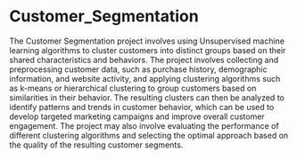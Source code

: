 # Customer_Segmentation
The Customer Segmentation project involves using Unsupervised machine learning algorithms to cluster customers into distinct groups based on their shared characteristics and behaviors. The project involves collecting and preprocessing customer data, such as purchase history, demographic information, and website activity, and applying clustering algorithms such as k-means or hierarchical clustering to group customers based on similarities in their behavior. The resulting clusters can then be analyzed to identify patterns and trends in customer behavior, which can be used to develop targeted marketing campaigns and improve overall customer engagement. The project may also involve evaluating the performance of different clustering algorithms and selecting the optimal approach based on the quality of the resulting customer segments.
